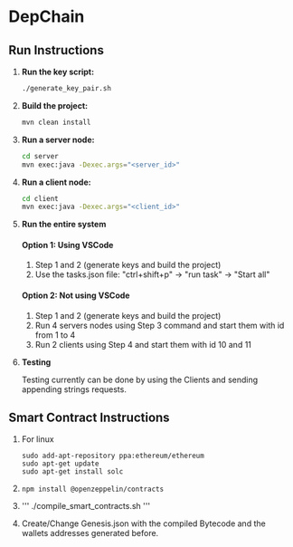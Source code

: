 # DepChain

## Run Instructions

1. **Run the key script:**
   ```sh
   ./generate_key_pair.sh
   ```

2. **Build the project:**
   ```sh
   mvn clean install
   ```

3. **Run a server node:**
   ```sh
   cd server
   mvn exec:java -Dexec.args="<server_id>"   
   ```
   
4. **Run a client node:**
   ```sh
   cd client
   mvn exec:java -Dexec.args="<client_id>"    
   ```

5. **Run the entire system**

   #### Option 1: Using VSCode

   1. Step 1 and 2 (generate keys and build the project)
   2. Use the tasks.json file: "ctrl+shift+p" -> "run task" -> "Start all"

   #### Option 2: Not using VSCode

   1. Step 1 and 2 (generate keys and build the project)
   2. Run 4 servers nodes using Step 3 command and start them with id from 1 to 4
   3. Run 2 clients using Step 4 and start them with id 10 and 11


6. **Testing**

   Testing currently can be done by using the Clients and sending appending strings requests.


## Smart Contract Instructions 

1. For linux
   ``` 
   sudo add-apt-repository ppa:ethereum/ethereum
   sudo apt-get update
   sudo apt-get install solc
   ```
2. 
   ```
   npm install @openzeppelin/contracts
   ```
3. 
   '''
   ./compile_smart_contracts.sh
   '''

4. Create/Change Genesis.json with the compiled Bytecode and the wallets addresses generated before.